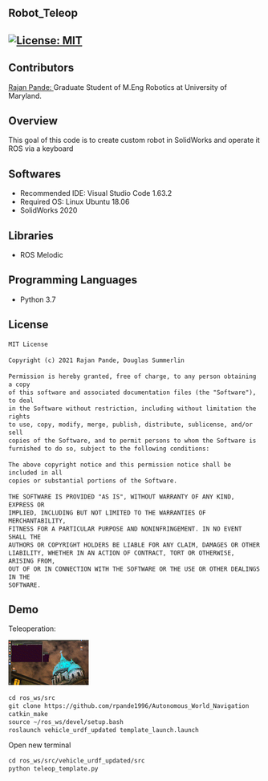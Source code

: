 ## Robot_Teleop
[![License: MIT](https://img.shields.io/badge/License-MIT-green.svg)](https://opensource.org/licenses/MIT)
---

## Contributors
[Rajan Pande: ](https://github.com/rpande1996)
Graduate Student of M.Eng Robotics at University of Maryland.

## Overview

This goal of this code is to create custom robot in SolidWorks and operate it ROS via a keyboard

## Softwares

* Recommended IDE: Visual Studio Code 1.63.2
* Required OS: Linux Ubuntu 18.06
* SolidWorks 2020

## Libraries

* ROS Melodic

## Programming Languages

* Python 3.7

## License 

```
MIT License

Copyright (c) 2021 Rajan Pande, Douglas Summerlin

Permission is hereby granted, free of charge, to any person obtaining a copy
of this software and associated documentation files (the "Software"), to deal
in the Software without restriction, including without limitation the rights
to use, copy, modify, merge, publish, distribute, sublicense, and/or sell
copies of the Software, and to permit persons to whom the Software is
furnished to do so, subject to the following conditions:

The above copyright notice and this permission notice shall be included in all
copies or substantial portions of the Software.

THE SOFTWARE IS PROVIDED "AS IS", WITHOUT WARRANTY OF ANY KIND, EXPRESS OR
IMPLIED, INCLUDING BUT NOT LIMITED TO THE WARRANTIES OF MERCHANTABILITY,
FITNESS FOR A PARTICULAR PURPOSE AND NONINFRINGEMENT. IN NO EVENT SHALL THE
AUTHORS OR COPYRIGHT HOLDERS BE LIABLE FOR ANY CLAIM, DAMAGES OR OTHER
LIABILITY, WHETHER IN AN ACTION OF CONTRACT, TORT OR OTHERWISE, ARISING FROM,
OUT OF OR IN CONNECTION WITH THE SOFTWARE OR THE USE OR OTHER DEALINGS IN THE 
SOFTWARE.
```

## Demo

Teleoperation:

![teleop](media/tele_op.gif)


```
cd ros_ws/src
git clone https://github.com/rpande1996/Autonomous_World_Navigation
catkin_make
source ~/ros_ws/devel/setup.bash
roslaunch vehicle_urdf_updated template_launch.launch
```
Open new terminal
```
cd ros_ws/src/vehicle_urdf_updated/src
python teleop_template.py
```
